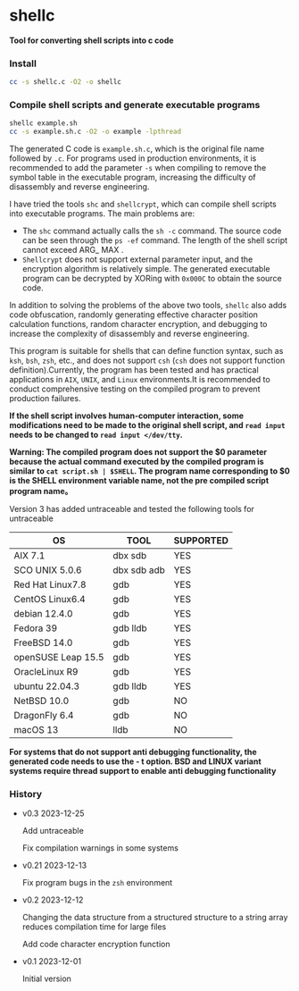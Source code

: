 # shellc
**Tool for converting shell scripts into c code**
### Install
```bash
cc -s shellc.c -O2 -o shellc
```
### Compile shell scripts and generate executable programs
```bash
shellc example.sh
cc -s example.sh.c -O2 -o example -lpthread
```
The generated C code is ```example.sh.c```, which is the original file name followed by ```.c```.
For programs used in production environments, it is recommended to add the parameter ```-s``` when compiling to remove the symbol table in the executable program, increasing the difficulty of disassembly and reverse engineering.

I have tried the tools ```shc``` and ```shellcrypt```, which can compile shell scripts into executable programs.  The main problems are:
- The ```shc``` command actually calls the ```sh -c``` command.  The source code can be seen through the ```ps -ef``` command. The length of the shell script cannot exceed ARG_ MAX .
- ```Shellcrypt``` does not support external parameter input, and the encryption algorithm is relatively simple.  The generated executable program can be decrypted by XORing with ```0x000C``` to obtain the source code.

In addition to solving the problems of the above two tools, ```shellc```  also adds code obfuscation, randomly generating effective character position calculation functions, random character encryption, and debugging to increase the complexity of disassembly and reverse engineering.

This program is suitable for shells that can define function syntax, such as ```ksh```, ```bsh```, ```zsh```, etc., and does not support ```csh``` (```csh``` does not support function definition).Currently, the program has been tested and has practical applications in ```AIX```, ```UNIX```, and ```Linux``` environments.It is recommended to conduct comprehensive testing on the compiled program to prevent production failures.

**If the shell script involves human-computer interaction, some modifications need to be made to the original shell script, and ```read input``` needs to be changed to ```read input </dev/tty```.**

**Warning: The compiled program does not support the $0 parameter because the actual command executed by the compiled program is similar to ```cat script.sh | $SHELL```. The program name corresponding to $0 is the SHELL environment variable name, not the pre compiled script program name。**

Version 3 has added untraceable and tested the following tools for untraceable

OS| TOOL|SUPPORTED
------|------|------
AIX 7.1|dbx sdb|YES
SCO UNIX 5.0.6|dbx sdb adb|YES
Red Hat Linux7.8|gdb|YES
CentOS Linux6.4|gdb|YES
debian 12.4.0|gdb|YES
Fedora 39|gdb lldb|YES
FreeBSD 14.0|gdb|YES
openSUSE Leap 15.5|gdb|YES
OracleLinux R9|gdb|YES
ubuntu 22.04.3|gdb lldb|YES
NetBSD 10.0|gdb|NO
DragonFly 6.4|gdb|NO
macOS 13|lldb|NO

**For systems that do not support anti debugging functionality, the generated code needs to use the - t option. BSD and LINUX variant systems require thread support to enable anti debugging functionality**

### History
- v0.3 2023-12-25

  Add untraceable

  Fix compilation warnings in some systems

- v0.21 2023-12-13

  Fix program bugs in the ```zsh``` environment

- v0.2  2023-12-12

  Changing the data structure from a structured structure to a string array reduces compilation time for large files

  Add code character encryption function

- v0.1  2023-12-01

  Initial version 
 

